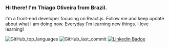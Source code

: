 ### Hi there! I'm Thiago Oliveira from Brazil. 

I'm a front-end developer focusing on React.js. Follow me and keep update about what I am doing now. Everyday I'm learning new things. I love learning!

![GitHub_top_languages](https://img.shields.io/github/languages/top/thiagolives/thiagolives)
![GitHub_last_commit](https://img.shields.io/github/last-commit/thiagolives/thiagolives)
[![Linkedin Badge](https://img.shields.io/badge/-LinkedIn-blue?style=flat-square&logo=Linkedin&logoColor=white&link=https://www.linkedin.com/in/thiagoanalyst)](https://www.linkedin.com/in/felipefialho)
<!--
**thiagolives/thiagolives** is a ✨ _special_ ✨ repository because its `README.md` (this file) appears on your GitHub profile.

Here are some ideas to get you started:

- 🔭 I’m currently working on ...
- 🌱 I’m currently learning ...
- 👯 I’m looking to collaborate on ...
- 🤔 I’m looking for help with ...
- 💬 Ask me about ...
- 📫 How to reach me: ...
- 😄 Pronouns: ...
- ⚡ Fun fact: ...
-->
